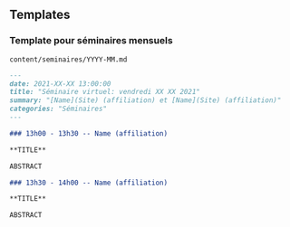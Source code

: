 
## Templates

### Template pour séminaires mensuels

`content/seminaires/YYYY-MM.md`

```md
---
date: 2021-XX-XX 13:00:00
title: "Séminaire virtuel: vendredi XX XX 2021"
summary: "[Name](Site) (affiliation) et [Name](Site) (affiliation)"
categories: "Séminaires"
---

### 13h00 - 13h30 -- Name (affiliation)

**TITLE**

ABSTRACT

### 13h30 - 14h00 -- Name (affiliation)

**TITLE**

ABSTRACT
```
